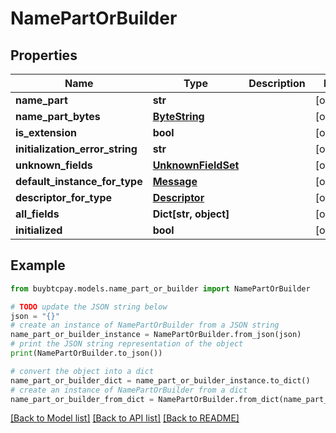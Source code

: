 # NamePartOrBuilder


## Properties

Name | Type | Description | Notes
------------ | ------------- | ------------- | -------------
**name_part** | **str** |  | [optional] 
**name_part_bytes** | [**ByteString**](ByteString.md) |  | [optional] 
**is_extension** | **bool** |  | [optional] 
**initialization_error_string** | **str** |  | [optional] 
**unknown_fields** | [**UnknownFieldSet**](UnknownFieldSet.md) |  | [optional] 
**default_instance_for_type** | [**Message**](Message.md) |  | [optional] 
**descriptor_for_type** | [**Descriptor**](Descriptor.md) |  | [optional] 
**all_fields** | **Dict[str, object]** |  | [optional] 
**initialized** | **bool** |  | [optional] 

## Example

```python
from buybtcpay.models.name_part_or_builder import NamePartOrBuilder

# TODO update the JSON string below
json = "{}"
# create an instance of NamePartOrBuilder from a JSON string
name_part_or_builder_instance = NamePartOrBuilder.from_json(json)
# print the JSON string representation of the object
print(NamePartOrBuilder.to_json())

# convert the object into a dict
name_part_or_builder_dict = name_part_or_builder_instance.to_dict()
# create an instance of NamePartOrBuilder from a dict
name_part_or_builder_from_dict = NamePartOrBuilder.from_dict(name_part_or_builder_dict)
```
[[Back to Model list]](../README.md#documentation-for-models) [[Back to API list]](../README.md#documentation-for-api-endpoints) [[Back to README]](../README.md)



